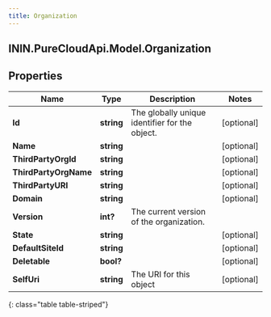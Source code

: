 ```yaml
---
title: Organization
---
```

## ININ.PureCloudApi.Model.Organization

## Properties

|Name | Type | Description | Notes|
|------------ | ------------- | ------------- | -------------|
| **Id** | **string** | The globally unique identifier for the object. | [optional] |
| **Name** | **string** |  | [optional] |
| **ThirdPartyOrgId** | **string** |  | [optional] |
| **ThirdPartyOrgName** | **string** |  | [optional] |
| **ThirdPartyURI** | **string** |  | [optional] |
| **Domain** | **string** |  | [optional] |
| **Version** | **int?** | The current version of the organization. | |
| **State** | **string** |  | [optional] |
| **DefaultSiteId** | **string** |  | [optional] |
| **Deletable** | **bool?** |  | [optional] |
| **SelfUri** | **string** | The URI for this object | [optional] |
{: class="table table-striped"}


